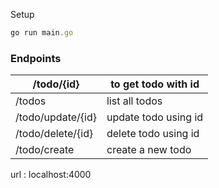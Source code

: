 Setup

```jsx
go run main.go 
```

### Endpoints

| /todo/{id} | to get todo with id  |
| --- | --- |
| /todos | list all todos |
| /todo/update/{id} | update todo using id |
| /todo/delete/{id} | delete todo using id |
| /todo/create | create a new todo |

url : localhost:4000
